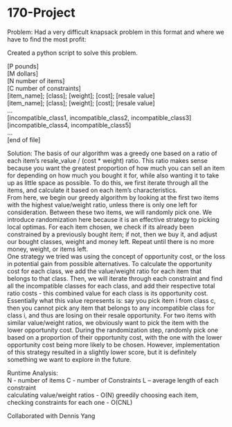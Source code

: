 # 170-Project

Problem:  Had a very difficult knapsack problem in this format and where we have to find the most profit:

Created a python script to solve this problem.

[P pounds] <br>
[M dollars] <br>
[N number of items] <br>
[C number of constraints] <br>
[item_name]; [class]; [weight]; [cost]; [resale value] <br>
[item_name]; [class]; [weight]; [cost]; [resale value]  <br>
... <br>
[incompatible_class1, incompatible_class2, incompatible_class3] <br>
[incompatible_class4, incompatible_class5] <br>
... <br>
[end of file] <br>

Solution:
The basis of our algorithm was a greedy one based on a ratio of each item’s resale_value / (cost * weight) ratio. 
This ratio makes sense because you want the greatest proportion of how much you can sell an item for depending on how much you bought it for, while also wanting it to take up as little space as possible. 
To do this, we first iterate through all the items, and calculate it based on each item’s characteristics.   
From here, we begin our greedy algorithm by looking at the first two items with the highest value/weight ratio, unless there is only one left for consideration. 
Between these two items, we will randomly pick one. 
We introduce randomization here because it is an effective strategy to picking local optimas. 
For each item chosen, we check if its already been constrained by a previously bought item; if not, then we buy it, and adjust our bought classes, weight and money left. 
Repeat until there is no more money, weight, or items left.   
One strategy we tried was using the concept of opportunity cost, or the loss in potential gain from possible alternatives. 
To calculate the opportunity cost for each class, we add the value/weight ratio for each item that belongs to that class. 
Then, we will iterate through each constraint and find all the incompatible classes for each class, and add their respective total ratio costs - this combined value for each class is its opportunity cost. 
Essentially what this value represents is: say you pick item i from class c, then you cannot pick any item that belongs to any incompatible class for class i, and thus are losing on their resale opportunity. 
For two items with similar value/weight ratios, we obviously want to pick the item with the lower opportunity cost. 
During the randomization step, randomly pick one based on a proportion of their opportunity cost, with the one with the lower opportunity cost being more likely to be chosen. 
However, implementation of this strategy resulted in a slightly lower score, but it is definitely something we want to explore in the future.   

Runtime Analysis:   
N - number of items C - number of Constraints L – average length of each constraint  
calculating value/weight ratios - O(N) greedily choosing each item, checking constraints for each one - O(CNL) 

Collaborated with Dennis Yang
